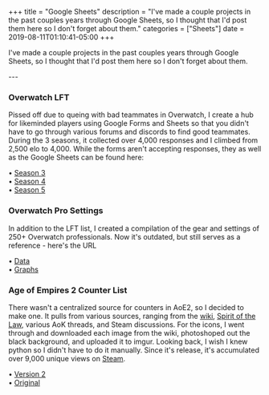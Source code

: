 +++
title = "Google Sheets"
description = "I've made a couple projects in the past couples years through Google Sheets, so I thought that I'd post them here so I don't forget about them."
categories = ["Sheets"]
date = 2019-08-11T01:10:41-05:00
+++

I've made a couple projects in the past couples years through Google Sheets, so I thought that I'd post them here so I don't forget about them.

\-\-\-

### Overwatch LFT 
Pissed off due to queing with bad teammates in Overwatch, I create a hub for likeminded players using Google Forms and Sheets so that you didn't have to go through various forums and discords to find good teammates. During the 3 seasons, it collected over 4,000 responses and I climbed from 2,500 elo to 4,000. While the forms aren't accepting responses, they as well as the Google Sheets can be found here:

• [Season 3](https://drive.google.com/drive/folders/0B5wbh_M5dB_8TWN6VHVfdFZBZVE)<br>
• [Season 4](https://drive.google.com/drive/folders/0B5wbh_M5dB_8dkJLMHdCZW9nUTQ)<br>
• [Season 5](https://drive.google.com/drive/folders/0B5wbh_M5dB_8YTlXT3RtRUg3czQ)

### Overwatch Pro Settings
In addition to the LFT list, I created a compilation of the gear and settings of 250+ Overwatch professionals. Now it's outdated, but still serves as a reference - here's the URL

• [Data](https://docs.google.com/spreadsheets/d/1M_G1kxlnm7gOZ4JPYd8ktbnLf1Z586dqAU5jAfVuv4g/edit#gid=0)<br>
• [Graphs](https://docs.google.com/spreadsheets/d/1M_G1kxlnm7gOZ4JPYd8ktbnLf1Z586dqAU5jAfVuv4g/edit#gid=689550776)

### Age of Empires 2 Counter List
There wasn't a centralized source for counters in AoE2, so I decided to make one. It pulls from various sources, ranging from the [wiki](https://ageofempires.fandom.com/wiki/Age_of_Empires_II:Portal), [Spirit of the Law](https://www.youtube.com/channel/UChzLZJo-SxuPHz-oYKAIC_g), various AoK threads, and Steam discussions. For the icons, I went through and downloaded each image from the wiki, photoshoped out the black background, and uploaded it to imgur. Looking back, I wish I knew python so I didn't have to do it manually. Since it's release, it's accumulated over 9,000 unique views on [Steam](https://steamcommunity.com/sharedfiles/filedetails/?id=773136659).

• [Version 2](https://docs.google.com/spreadsheets/d/1XMFVhx-bJQJ3PbZEbJ4C4Bpw1CY5dKFiE6sr9MWpJME/edit#gid=0)<br>
• [Original](https://docs.google.com/spreadsheets/d/1KxvvBX3nQ1NuGbmSxZ4XUMSYzHcGjvrZMze6RkGcpIQ/edit#gid=0)